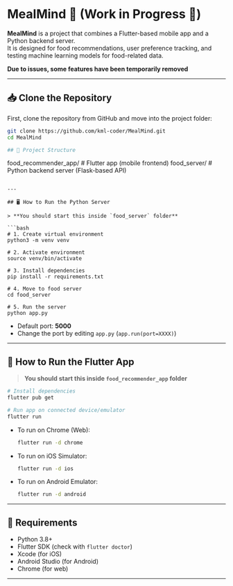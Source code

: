 # MealMind 🍴 (Work in Progress 🚧)

**MealMind** is a project that combines a Flutter-based mobile app and a Python backend server.  
It is designed for food recommendations, user preference tracking, and testing machine learning models for food-related data.

**Due to issues, some features have been temporarily removed**

---

## 📥 Clone the Repository

First, clone the repository from GitHub and move into the project folder:

```bash
git clone https://github.com/kml-coder/MealMind.git
cd MealMind

## 📂 Project Structure

```
food_recommender_app/   # Flutter app (mobile frontend)
food_server/            # Python backend server (Flask-based API)
```

---

## 🖥 How to Run the Python Server

> **You should start this inside `food_server` folder**

```bash
# 1. Create virtual environment
python3 -m venv venv

# 2. Activate environment
source venv/bin/activate

# 3. Install dependencies
pip install -r requirements.txt

# 4. Move to food server
cd food_server

# 5. Run the server
python app.py
```

- Default port: **5000**
- Change the port by editing `app.py` (`app.run(port=XXXX)`)

---

## 📱 How to Run the Flutter App

> **You should start this inside `food_recommender_app` folder**

```bash
# Install dependencies
flutter pub get

# Run app on connected device/emulator
flutter run
```

- To run on Chrome (Web):
  ```bash
  flutter run -d chrome
  ```

- To run on iOS Simulator:
  ```bash
  flutter run -d ios
  ```

- To run on Android Emulator:
  ```bash
  flutter run -d android
  ```

---

## 🔧 Requirements
- Python 3.8+
- Flutter SDK (check with `flutter doctor`)
- Xcode (for iOS)
- Android Studio (for Android)
- Chrome (for web)

---
